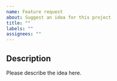 ```yaml
---
name: Feature request
about: Suggest an idea for this project
title: ""
labels: ""
assignees: ""
---
```



## Description

Please describe the idea here.

